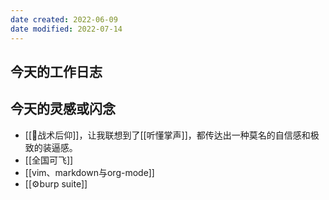 ```yaml
---
date created: 2022-06-09
date modified: 2022-07-14
---
```


## 今天的工作日志

## 今天的灵感或闪念

- [[🐤战术后仰]]，让我联想到了[[听懂掌声]]，都传达出一种莫名的自信感和极致的装逼感。
- [[全国可飞]]
- [[vim、markdown与org-mode]]
- [[⚙burp suite]]
